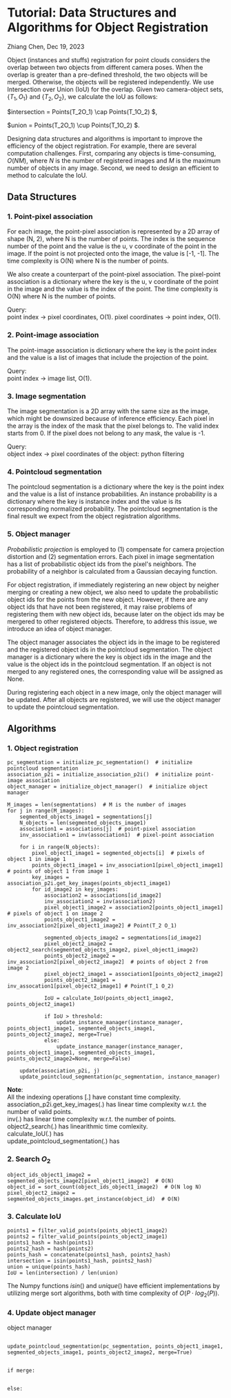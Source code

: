# Tutorial: Data Structures and Algorithms for Object Registration

Zhiang Chen, Dec 19, 2023

Object (instances and stuffs) registration for point clouds considers the overlap between two objects from different camera poses. When the overlap is greater than a pre-defined threshold, the two objects will be merged. Otherwise, the objects will be registered independently. We use Intersection over Union (IoU) for the overlap. Given two camera-object sets, $\{T_1, O_1\}$ and $\{T_2, O_2\}$, we calculate the IoU as follows:

$intersection = Points(T_2O_1) \cap Points(T_1O_2) $,

$union = Points(T_2O_1) \cup Points(T_1O_2) $.

Designing data structures and algorithms is important to improve the efficiency of the object registration. For example, there are several computation challenges. First, comparing any objects is time-consuming, $O(NM)$, where $N$ is the number of registered images and $M$ is the maximum number of objects in any image. Second, we need to design an efficient to method to calculate the IoU. 

## Data Structures

### 1. Point-pixel association
For each image, the point-pixel association is represented by a 2D array of shape (N, 2), where N is the number of points. The index is the sequence number of the point and the value is the u, v coordinate of the point in the image. If the point is not projected onto the image, the value is [-1, -1]. The time complexity is O(N) where N is the number of points.

We also create a counterpart of the point-pixel association. The pixel-point association is a dictionary where the key is the u, v coordinate of the point in the image and the value is the index of the point. The time complexity is O(N) where N is the number of points. 

Query:  
point index -> pixel coordinates, O(1).
pixel coordinates -> point index, O(1).

### 2. Point-image association
The point-image association is dictionary where the key is the point index and the value is a list of images that include the projection of the point. 

Query:  
point index -> image list, O(1). 

### 3. Image segmentation
The image segmentation is a 2D array with the same size as the image, which might be downsized because of inference efficiency. Each pixel in the array is the index of the mask that the pixel belongs to. The valid index starts from 0. If the pixel does not belong to any mask, the value is -1.
        

Query:  
object index -> pixel coordinates of the object: python filtering   

### 4. Pointcloud segmentation
The pointcloud segmentation is a dictionary where the key is the point index and the value is a list of instance probabilities. An instance probability is a dictionary where the key is instance index and the value is its corresponding normalized probability. The pointcloud segmentation is the final result we expect from the object registration algorithms. 


### 5. Object manager
*Probabilistic projection* is employed to (1) compensate for camera projection distortion and (2) segmentation errors. Each pixel in image segmentation has a list of probabilistic object ids from the pixel's neighbors. The probability of a neighbor is calculated from a Gaussian decaying function. 

For object registration, if immediately registering an new object by neigher merging or creating a new object, we also need to update the probabilistic object ids for the points from the new object. However, if there are any object ids that have not been registered, it may raise problems of registering them with new object ids, because later on the object ids may be mergered to other registered objects. Therefore, to address this issue, we introduce an idea of object manager. 

The object manager associates the object ids in the image to be registered and the registered object ids in the pointcloud segmentation. The object manager is a dictionary where the key is object ids in the image and the value is the object ids in the pointcloud segmentation. If an object is not merged to any registered ones, the corresponding value will be assigned as None. 

During registering each object in a new image, only the object manager will be updated. After all objects are registered, we will use the object manager to update the pointcloud segmentation. 


## Algorithms

### 1. Object registration
```
pc_segmentation = initialize_pc_segmentation()  # initialize pointcloud segmentation
association_p2i = initialize_association_p2i()  # initialize point-image association
object_manager = initialize_object_manager()  # initialize object manager

M_images = len(segmentations)  # M is the number of images
for j in range(M_images):
    segmented_objects_image1 = segmentations[j]
    N_objects = len(segmented_objects_image1)
    association1 = associations[j]  # point-pixel association
    inv_association1 = inv(association1)  # pixel-point association
    
    for i in range(N_objects):
        pixel_object1_image1 = segmented_objects[i]  # pixels of object 1 in image 1
        points_object1_image1 = inv_association1[pixel_object1_image1] # points of object 1 from image 1
        key_images = association_p2i.get_key_images(points_object1_image1)
        for id_image2 in key_images:
            association2 = associations[id_image2]
            inv_association2 = inv(association2)
            pixel_object1_image2 = association2[points_object1_image1] # pixels of object 1 on image 2
            points_object1_image2 = inv_association2[pixel_object1_image2] # Point(T_2 O_1)

            segmented_objects_image2 = segmentations[id_image2]
            pixel_object2_image2 = object2_search(segmented_objects_image2, pixel_object1_image2)
            points_object2_image2 = inv_association2[pixel_object2_image2]  # points of object 2 from image 2
            pixel_object2_image1 = association1[points_object2_image2]
            points_object2_image1 = inv_assocation1[pixel_object2_image1] # Point(T_1 O_2)

            IoU = calculate_IoU(points_object1_image2, points_object2_image1)

            if IoU > threshold:
                update_instance_manager(instance_manager, points_object1_image1, segmented_objects_image1, points_object2_image2, merge=True)
            else:
                update_instance_manager(instance_manager, points_object1_image1, segmented_objects_image1, points_object2_image2=None, merge=False)

    update(association_p2i, j)
    update_pointcloud_segmentation(pc_segmentation, instance_manager)

```

**Note**:  
All the indexing operations [.] have constant time complexity.   
association_p2i.get_key_images(.) has linear time complexity w.r.t. the number of valid points.  
inv(.) has linear time complexity w.r.t. the number of points.  
object2_search(.) has linearithmic time comlexity.  
calculate_IoU(.) has  
update_pointcloud_segmentation(.) has  

### 2. Search $O_2$
```
object_ids_object1_image2 = segmented_objects_image2[pixel_object1_image2]  # O(N)
object_id = sort_count(object_ids_object1_image2)  # O(N log N)
pixel_object2_image2 = segmented_objects_images.get_instance(object_id)  # O(N)
```

### 3. Calculate IoU
```
points1 = filter_valid_points(points_object1_image2)
points2 = filter_valid_points(points_object2_image1)
points1_hash = hash(points1)
points2_hash = hash(points2)
points_hash = concatenate(points1_hash, points2_hash)
intersection = isin(points1_hash, points2_hash)
union = unique(points_hash)
IoU = len(intersection) / len(union)
```

The Numpy functions $isin()$ and $unique()$ have efficient implementations by utilizing merge sort algorithms, both with time complexity of $O(P\cdot log_2(P))$.

### 4. Update object manager
object manager

```

update_pointcloud_segmentation(pc_segmentation, points_object1_image1, segmented_objects_image1, points_object2_image2, merge=True)


if merge:
    

else:



```

